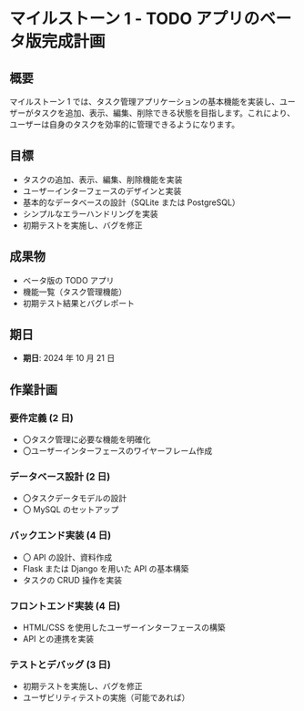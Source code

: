 # マイルストーン 1 - TODO アプリのベータ版完成計画

## 概要

マイルストーン 1 では、タスク管理アプリケーションの基本機能を実装し、ユーザーがタスクを追加、表示、編集、削除できる状態を目指します。これにより、ユーザーは自身のタスクを効率的に管理できるようになります。

## 目標

- タスクの追加、表示、編集、削除機能を実装
- ユーザーインターフェースのデザインと実装
- 基本的なデータベースの設計（SQLite または PostgreSQL）
- シンプルなエラーハンドリングを実装
- 初期テストを実施し、バグを修正

## 成果物

- ベータ版の TODO アプリ
- 機能一覧（タスク管理機能）
- 初期テスト結果とバグレポート

## 期日

- **期日**: 2024 年 10 月 21 日

## 作業計画

### 要件定義 (2 日)

- 〇タスク管理に必要な機能を明確化
- 〇ユーザーインターフェースのワイヤーフレーム作成

### データベース設計 (2 日)

- 〇タスクデータモデルの設計
- 〇 MySQL のセットアップ

### バックエンド実装 (4 日)

- 〇 API の設計、資料作成
- Flask または Django を用いた API の基本構築
- タスクの CRUD 操作を実装

### フロントエンド実装 (4 日)

- HTML/CSS を使用したユーザーインターフェースの構築
- API との連携を実装

### テストとデバッグ (3 日)

- 初期テストを実施し、バグを修正
- ユーザビリティテストの実施（可能であれば）
